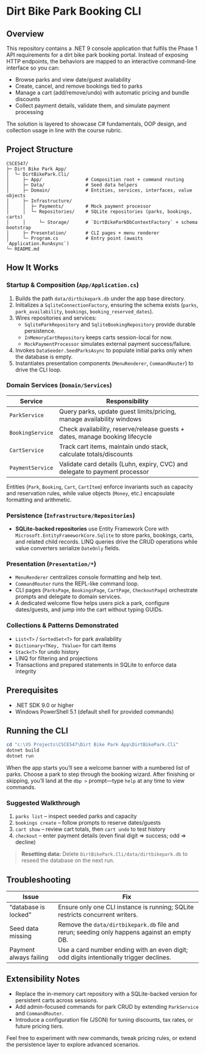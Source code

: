 # Dirt Bike Park Booking CLI

## Overview

This repository contains a .NET 9 console application that fulfils the Phase 1 API requirements for a dirt bike park booking portal. Instead of exposing HTTP endpoints, the behaviors are mapped to an interactive command-line interface so you can:

- Browse parks and view date/guest availability
- Create, cancel, and remove bookings tied to parks
- Manage a cart (add/remove/undo) with automatic pricing and bundle discounts
- Collect payment details, validate them, and simulate payment processing

The solution is layered to showcase C# fundamentals, OOP design, and collection usage in line with the course rubric.

## Project Structure

```text
CSCE547/
├─ Dirt Bike Park App/
│  └─ DirtBikePark.Cli/
│     ├─ App/                # Composition root + command routing
│     ├─ Data/               # Seed data helpers
│     ├─ Domain/             # Entities, services, interfaces, value objects
│     ├─ Infrastructure/
│     │  ├─ Payments/        # Mock payment processor
│     │  └─ Repositories/    # SQLite repositories (parks, bookings, carts)
│     │     └─ Storage/      # `DirtBikeParkDbContextFactory` + schema bootstrap
│     ├─ Presentation/       # CLI pages + menu renderer
│     └─ Program.cs          # Entry point (awaits `Application.RunAsync`)
└─ README.md
```

## How It Works

### Startup & Composition (`App/Application.cs`)

1. Builds the path `data/dirtbikepark.db` under the app base directory.
2. Initializes a `SqliteConnectionFactory`, ensuring the schema exists (`parks`, `park_availability`, `bookings`, `booking_reserved_dates`).
3. Wires repositories and services:
   - `SqliteParkRepository` and `SqliteBookingRepository` provide durable persistence.
   - `InMemoryCartRepository` keeps carts session-local for now.
   - `MockPaymentProcessor` simulates external payment success/failure.
4. Invokes `DataSeeder.SeedParksAsync` to populate initial parks only when the database is empty.
5. Instantiates presentation components (`MenuRenderer`, `CommandRouter`) to drive the CLI loop.

### Domain Services (`Domain/Services`)

| Service | Responsibility |
| --- | --- |
| `ParkService` | Query parks, update guest limits/pricing, manage availability windows |
| `BookingService` | Check availability, reserve/release guests + dates, manage booking lifecycle |
| `CartService` | Track cart items, maintain undo stack, calculate totals/discounts |
| `PaymentService` | Validate card details (Luhn, expiry, CVC) and delegate to payment processor |

Entities (`Park`, `Booking`, `Cart`, `CartItem`) enforce invariants such as capacity and reservation rules, while value objects (`Money`, etc.) encapsulate formatting and arithmetic.

### Persistence (`Infrastructure/Repositories`)

- **SQLite-backed repositories** use Entity Framework Core with `Microsoft.EntityFrameworkCore.Sqlite` to store parks, bookings, carts, and related child records. LINQ queries drive the CRUD operations while value converters serialize `DateOnly` fields.

### Presentation (`Presentation/*`)

- `MenuRenderer` centralizes console formatting and help text.
- `CommandRouter` runs the REPL-like command loop.
- CLI pages (`ParksPage`, `BookingsPage`, `CartPage`, `CheckoutPage`) orchestrate prompts and delegate to domain services.
- A dedicated welcome flow helps users pick a park, configure dates/guests, and jump into the cart without typing GUIDs.

### Collections & Patterns Demonstrated

- `List<T>` / `SortedSet<T>` for park availability
- `Dictionary<TKey, TValue>` for cart items
- `Stack<T>` for undo history
- LINQ for filtering and projections
- Transactions and prepared statements in SQLite to enforce data integrity

## Prerequisites

- .NET SDK 9.0 or higher
- Windows PowerShell 5.1 (default shell for provided commands)

## Running the CLI

```powershell
cd "c:\VS Projects\CSCE547\Dirt Bike Park App\DirtBikePark.Cli"
dotnet build
dotnet run
```

When the app starts you’ll see a welcome banner with a numbered list of parks. Choose a park to step through the booking wizard. After finishing or skipping, you’ll land at the `dbp >` prompt—type `help` at any time to view commands.

### Suggested Walkthrough

1. `parks list` – inspect seeded parks and capacity
2. `bookings create` – follow prompts to reserve dates/guests
3. `cart show` – review cart totals, then `cart undo` to test history
4. `checkout` – enter payment details (even final digit ⇒ success; odd ⇒ decline)

> **Resetting data:** Delete `DirtBikePark.Cli/data/dirtbikepark.db` to reseed the database on the next run.

## Troubleshooting

| Issue | Fix |
| --- | --- |
| “database is locked” | Ensure only one CLI instance is running; SQLite restricts concurrent writers. |
| Seed data missing | Remove the `data/dirtbikepark.db` file and rerun; seeding only happens against an empty DB. |
| Payment always failing | Use a card number ending with an even digit; odd digits intentionally trigger declines. |

## Extensibility Notes

- Replace the in-memory cart repository with a SQLite-backed version for persistent carts across sessions.
- Add admin-focused commands for park CRUD by extending `ParkService` and `CommandRouter`.
- Introduce a configuration file (JSON) for tuning discounts, tax rates, or future pricing tiers.

Feel free to experiment with new commands, tweak pricing rules, or extend the persistence layer to explore advanced scenarios.
